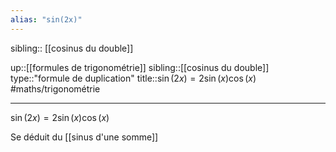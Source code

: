 ```yaml
---
alias: "sin(2x)"
---
```

sibling:: [[cosinus du double]]

up::[[formules de trigonométrie]]
sibling::[[cosinus du double]]
type::"formule de duplication"
title::$\sin(2x) = 2\sin(x)\cos(x)$
#maths/trigonométrie

----

$\sin(2x) = 2\sin(x)\cos(x)$

Se déduit du [[sinus d'une somme]]
